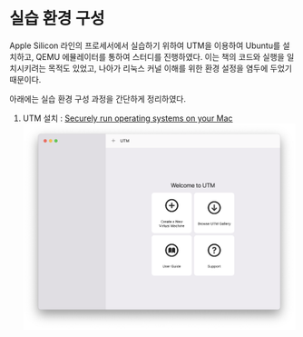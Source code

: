 # 실습 환경 구성

Apple Silicon 라인의 프로세서에서 실습하기 위하여 UTM을 이용하여 Ubuntu를 설치하고, QEMU 에뮬레이터를 통하여 스터디를 진행하였다. 이는 책의 코드와 실행을 일치시키려는 목적도 있었고, 나아가 리눅스 커널 이해를 위한 환경 설정을 염두에 두었기 때문이다.

 아래에는 실습 환경 구성 과정을 간단하게 정리하였다.

 1. UTM 설치 : [Securely run operating systems on your Mac](https://mac.getutm.app/)
 ![utm](./ref/utm.png)